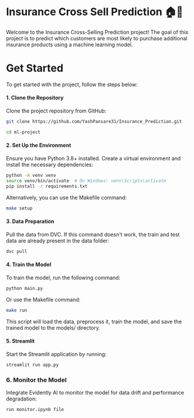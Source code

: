 # Insurance Cross Sell Prediction 🏠🏥

Welcome to the Insurance Cross-Selling Prediction project! The goal of this project is to predict which customers are most likely to purchase additional insurance products using a machine learning model.

# Get Started
To get started with the project, follow the steps below:

#### 1. Clone the Repository
Clone the project repository from GitHub:
```bash
git clone https://github.com/YashPansare31/Insurance_Prediction.git
```
```bash
cd ml-project
```
#### 2. Set Up the Environment
Ensure you have Python 3.8+ installed. Create a virtual environment and install the necessary dependencies:
```bash
python -m venv venv
source venv/bin/activate  # On Windows: venv\Scripts\activate
pip install -r requirements.txt
```
Alternatively, you can use the Makefile command:
```bash
make setup
```
#### 3. Data Preparation
Pull the data from DVC. If this command doesn't work, the train and test data are already present in the data folder:
```bash
dvc pull
```

#### 4. Train the Model
To train the model, run the following command:

```bash
python main.py 
```
Or use the Makefile command:

```bash
make run
```
This script will load the data, preprocess it, train the model, and save the trained model to the models/ directory.

#### 5. Streamlit
Start the Streamlit application by running:

```bash
streamlit run app.py 
```

### 6. Monitor the Model
Integrate Evidently AI to monitor the model for data drift and performance degradation:

```bash
run monitor.ipynb file
```
